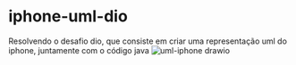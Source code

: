 # iphone-uml-dio
Resolvendo o desafio dio, que consiste em criar uma representação uml do iphone, juntamente com o código java
![uml-iphone drawio](https://github.com/user-attachments/assets/8bc5396b-67b1-47d9-8f8f-683e48db63ca)
